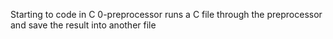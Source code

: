 Starting to code in C
0-preprocessor runs a C file through the preprocessor and save the result into another file
